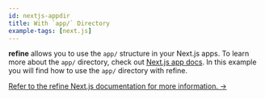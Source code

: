 ```yaml
---
id: nextjs-appdir
title: With `app/` Directory
example-tags: [next.js]
---
```


**refine** allows you to use the `app/` structure in your Next.js apps. To learn more about the `app/` directory, check out [Next.js app docs](https://nextjs.org/docs/app). In this example you will find how to use the `app/` directory with refine.

[Refer to the refine Next.js documentation for more information. →](/docs/packages/documentation/routers/nextjs)

<CodeSandboxExample path="with-nextjs-appdir" />
